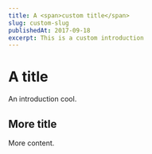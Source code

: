```yaml
---
title: A <span>custom title</span>
slug: custom-slug
publishedAt: 2017-09-18
excerpt: This is a custom introduction
---
```


# A <span>title</span>

An introduction
cool.

## More title

More content.
